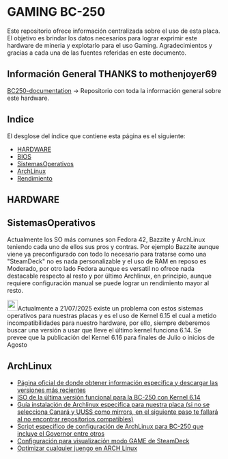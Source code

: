 # GAMING BC-250

Este repositorio ofrece información centralizada sobre el uso de esta placa.
El objetivo es brindar los datos necesarios para lograr exprimir este hardware de mineria y explotarlo para el uso Gaming.
Agradecimientos y gracias a cada una de las fuentes referidas en este documento.

## Información General THANKS to mothenjoyer69
[BC250-documentation](https://github.com/mothenjoyer69/bc250-documentation) -> Repositorio con toda la información general sobre este hardware. 

## Indice
El desglose del índice que contiene esta página es el siguiente:
* [HARDWARE](https://github.com/scrakcho/BC-250/README.md/#HARDWARE)
* [BIOS](https://github.com/scrakcho/BC-250/blob/main/bios/Readme.md)
* [SistemasOperativos](https://github.com/scrakcho/BC-250/README.md/#SistemasOperativos)
* [ArchLinux](https://github.com/scrakcho/BC-250/README.md/#ArchLinux)
* [Rendimiento](https://github.com/scrakcho/BC-250/blob/main/evidences/Readme.md)

## HARDWARE


## SistemasOperativos
Actualmente los SO más comunes son Fedora 42, Bazzite y ArchLinux teniendo cada uno de ellos sus pros y contras.
Por ejemplo Bazzite aunque viene ya preconfigurado con todo lo necesario para tratarse como una "SteamDeck" no es nada personalizable y el uso de RAM en reposo es Moderado, por otro lado Fedora aunque es versatil no ofrece nada destacable respecto al resto y por último Archlinux, en principio, aunque requiere configuración manual se puede lograr un rendimiento mayor al resto.

<img src="https://cdn-icons-png.flaticon.com/512/3756/3756712.png" width="25" height="25">Actualmente a 21/07/2025 existe un problema con estos sistemas operativos para nuestras placas y es el uso de Kernel 6.15 el cual a metido incompatibilidades para nuestro hardware, por ello, siempre deberemos buscar una versión a usar que lleve el último kernel funciona 6.14. Se prevee que la publicación del Kernel 6.16 para finales de Julio o inicios de Agosto

## ArchLinux
* [Página oficial de donde obtener información especifica y descargar las versiones más recientes](https://archlinux.org/download/)
* [ISO de la última versión funcional para la BC-250 con Kernel 6.14](https://archive.archlinux.org/iso/2025.06.01/)
* [Guía instalación de Archlinux especifica para nuestra placa (si no se selecciona Canará y UUSS como mirrors, en el siguiente paso te fallará al no encontrar repositorios compatibles)](https://github.com/eabarriosTGC/Instalacion-de-Arch-para-la-Placa-BC-250-AMD)
* [Script especifico de configuración de ArchLinux para BC-250 que incluye el Governor entre otros](https://github.com/eabarriosTGC/BC250--ARCH)
* [Configuración para visualización modo GAME de SteamDeck](https://github.com/shahnawazshahin/steam-using-gamescope-guide)
* [Optimizar cualquier juengo en ARCH Linux](https://www.youtube.com/watch?v=NOw3TPgxXYQ&ab_channel=Pingu)
